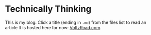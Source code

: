 # Technically Thinking

This is my blog. Click a title (ending in `.md`) from the files list to read an article
It is hosted here for now: [VoltzRoad.com](http://voltzroad.com).

